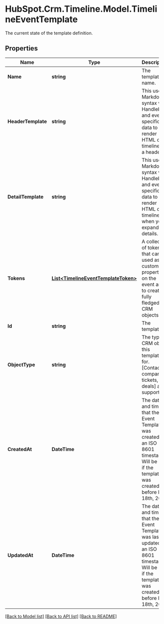 # HubSpot.Crm.Timeline.Model.TimelineEventTemplate
The current state of the template definition.

## Properties

Name | Type | Description | Notes
------------ | ------------- | ------------- | -------------
**Name** | **string** | The template name. | 
**HeaderTemplate** | **string** | This uses Markdown syntax with Handlebars and event-specific data to render HTML on a timeline as a header. | [optional] 
**DetailTemplate** | **string** | This uses Markdown syntax with Handlebars and event-specific data to render HTML on a timeline when you expand the details. | [optional] 
**Tokens** | [**List&lt;TimelineEventTemplateToken&gt;**](TimelineEventTemplateToken.md) | A collection of tokens that can be used as custom properties on the event and to create fully fledged CRM objects. | 
**Id** | **string** | The template ID. | 
**ObjectType** | **string** | The type of CRM object this template is for. [Contacts, companies, tickets, and deals] are supported. | 
**CreatedAt** | **DateTime** | The date and time that the Event Template was created, as an ISO 8601 timestamp. Will be null if the template was created before Feb 18th, 2020. | [optional] 
**UpdatedAt** | **DateTime** | The date and time that the Event Template was last updated, as an ISO 8601 timestamp. Will be null if the template was created before Feb 18th, 2020. | [optional] 

[[Back to Model list]](../README.md#documentation-for-models) [[Back to API list]](../README.md#documentation-for-api-endpoints) [[Back to README]](../README.md)

